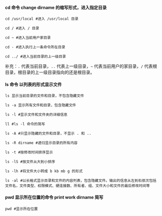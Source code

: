 #### cd 命令 change dirname 的缩写形式，进入指定目录

```
cd /usr/local #进入 /usr/local 目录

cd / #进入 / 目录

cd ~ #进入当前用户家目录

cd - #进入执行上一条命令所在目录

cd ../ #进入当前目录的上一级目录
```

补充：`.` 代表当前目录，`..` 代表上一级目录，`~` 代表当前用户的家目录，`/` 代表根目录，根目录的上一级目录指向的还是根目录。

#### ls 命令 以列表的形式显示文件

```
ls 显示当前目录的文件和目录，不包含隐藏文件

ls -a 显示所有文件和目录，包含隐藏文件

ls -l #显示文件和文件夹的详细信息

ll #ls -l 命令的简写

ls -A #只显示隐藏的文件和目录，不显示 . 和 ..

ls -R dirname #递归显示目录的所有内容

ls -t #按修改时间排序显示

ls -lS #按文件从大到小排序

ls -lh #将文件大小转成 b kb mb g 的形式

ls -al #以长格式显示目录和文件的内容列表，包含隐藏文件。输出的信息从左到右依次包括文件名，文件类型、权限模式、硬连接数、所有者、组、文件大小和文件的最后修改时间等
```

#### pwd 显示所在位置的命令 print work dirname 简写

```
pwd #显示所在位置
```